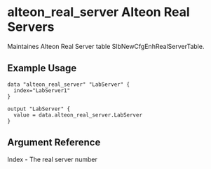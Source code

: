 # alteon_real_server Alteon Real Servers

Maintaines Alteon Real Server table SlbNewCfgEnhRealServerTable.  

## Example Usage

```
data "alteon_real_server" "LabServer" {
  index="LabServer1"
}

output "LabServer" {
  value = data.alteon_real_server.LabServer
}
```

## Argument Reference

Index - The real server number

